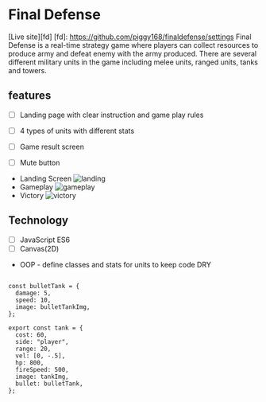 # Final Defense
[Live site][fd]
[fd]: https://github.com/piggy168/finaldefense/settings
Final Defense is a real-time strategy game where players can collect resources to produce army and defeat enemy with the army produced.
There are several different military units in the game including melee units, ranged units, tanks and towers.

## features

- [ ] Landing page with clear instruction and game play rules
- [ ] 4 types of units with different stats
- [ ] Game result screen
- [ ] Mute button


* Landing Screen
![landing](http://res.cloudinary.com/dlszpthqv/image/upload/v1473931047/loading_screen01_cckoko_c3dsvd.png)
* Gameplay
![gameplay](http://res.cloudinary.com/dlszpthqv/image/upload/v1473964153/Screen_Shot_2016-09-15_at_11.27.30_AM_ohkfjn.png)
* Victory
![victory](http://res.cloudinary.com/dlszpthqv/image/upload/v1473964154/Screen_Shot_2016-09-15_at_11.28.32_AM_bzdtg6.png)


## Technology
- [ ] JavaScript ES6
- [ ] Canvas(2D)
 * OOP - define classes and stats for units to keep code DRY
 ```JaveScript

 const bulletTank = {
   damage: 5,
   speed: 10,
   image: bulletTankImg,
 };

 export const tank = {
   cost: 60,
   side: "player",
   range: 20,
   vel: [0, -.5],
   hp: 800,
   fireSpeed: 500,
   image: tankImg,
   bullet: bulletTank,
 };

 ```
